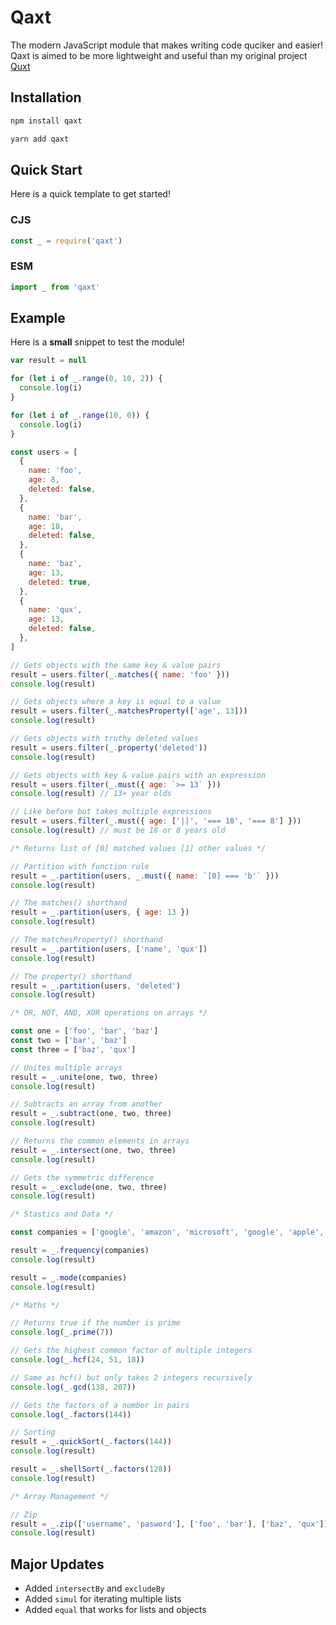 # Qaxt
The modern JavaScript module that makes writing code quciker and easier! Qaxt is aimed to be more lightweight and useful than my original project [Quxt](https://npmjs.com/package/quxt)

## Installation
```sh
npm install qaxt
```

```sh
yarn add qaxt
```

## Quick Start
Here is a quick template to get started!
### CJS
```js
const _ = require('qaxt')
```
### ESM
```js
import _ from 'qaxt'
```

## Example
Here is a **small** snippet to test the module!
```js
var result = null

for (let i of _.range(0, 10, 2)) {
  console.log(i)
}

for (let i of _.range(10, 0)) {
  console.log(i)
}

const users = [
  {
    name: 'foo',
    age: 8,
    deleted: false,
  },
  {
    name: 'bar',
    age: 18,
    deleted: false,
  },
  {
    name: 'baz',
    age: 13,
    deleted: true,
  },
  {
    name: 'qux',
    age: 13,
    deleted: false,
  },
]

// Gets objects with the same key & value pairs
result = users.filter(_.matches({ name: 'foo' }))
console.log(result)

// Gets objects where a key is equal to a value
result = users.filter(_.matchesProperty(['age', 13]))
console.log(result)

// Gets objects with truthy deleted values
result = users.filter(_.property('deleted'))
console.log(result)

// Gets objects with key & value pairs with an expression
result = users.filter(_.must({ age: `>= 13` }))
console.log(result) // 13+ year olds

// Like before but takes multiple expressions
result = users.filter(_.must({ age: ['||', '=== 18', '=== 8'] }))
console.log(result) // must be 18 or 8 years old

/* Returns list of [0] matched values [1] other values */

// Partition with function rule
result = _.partition(users, _.must({ name: `[0] === 'b'` }))
console.log(result) 

// The matches() shorthand
result = _.partition(users, { age: 13 })
console.log(result)

// The matchesProperty() shorthand
result = _.partition(users, ['name', 'qux'])
console.log(result)

// The property() shorthand
result = _.partition(users, 'deleted')
console.log(result)

/* OR, NOT, AND, XOR operations on arrays */

const one = ['foo', 'bar', 'baz']
const two = ['bar', 'baz']
const three = ['baz', 'qux']

// Unites multiple arrays
result = _.unite(one, two, three)
console.log(result)

// Subtracts an array from another
result = _.subtract(one, two, three)
console.log(result)

// Returns the common elements in arrays
result = _.intersect(one, two, three)
console.log(result)

// Gets the symmetric difference
result = _.exclude(one, two, three)
console.log(result)

/* Stastics and Data */

const companies = ['google', 'amazon', 'microsoft', 'google', 'apple', 'amazon', 'netflix']

result = _.frequency(companies)
console.log(result)

result = _.mode(companies)
console.log(result)

/* Maths */

// Returns true if the number is prime
console.log(_.prime(7))

// Gets the highest common factor of multiple integers
console.log(_.hcf(24, 51, 18))

// Same as hcf() but only takes 2 integers recursively
console.log(_.gcd(138, 207))

// Gets the factors of a number in pairs
console.log(_.factors(144))

// Sorting
result = _.quickSort(_.factors(144))
console.log(result)

result = _.shellSort(_.factors(128))
console.log(result)

/* Array Management */

// Zip
result = _.zip(['username', 'pasword'], ['foo', 'bar'], ['baz', 'qux'])
console.log(result)
```

## Major Updates
- Added `intersectBy` and `excludeBy`
- Added `simul` for iterating multiple lists
- Added `equal` that works for lists and objects
